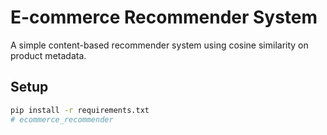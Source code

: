 # E-commerce Recommender System

A simple content-based recommender system using cosine similarity on product metadata.

## Setup

```bash
pip install -r requirements.txt
#   e c o m m e r c e _ r e c o m m e n d e r  
 